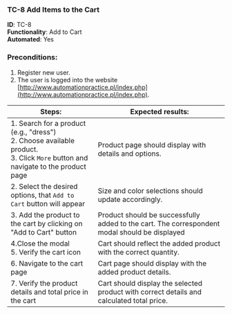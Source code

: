 ### TC-8 Add Items to the Cart

**ID**: TC-8  
**Functionality**: Add to Cart  
**Automated**: Yes

### Preconditions:
1. Register new user.
2. The user is logged into the website [http://www.automationpractice.pl/index.php](http://www.automationpractice.pl/index.php).

| Steps:                                                                                                                              | Expected results:                                                                             |  
|-------------------------------------------------------------------------------------------------------------------------------------|-----------------------------------------------------------------------------------------------|  
| 1. Search for a product (e.g., "dress")<br/>2. Choose available product.<br>3. Click `More` button and navigate to the product page | Product page should display with details and options.                                         |  
| 2. Select the desired options, that `Add to Cart` button will appear                                                                | Size and color selections should update accordingly.                                          |  
| 3. Add the product to the cart by clicking on "Add to Cart" button                                                                  | Product should be successfully added to the cart. The correspondent modal should be displayed |  
| 4.Close the modal<br>5. Verify the cart icon                                                                                        | Cart should reflect the added product with the correct quantity.                              |  
| 6. Navigate to the cart page                                                                                                        | Cart page should display with the added product details.                                      |  
| 7. Verify the product details and total price in the cart                                                                           | Cart should display the selected product with correct details and calculated total price.     |  
  

